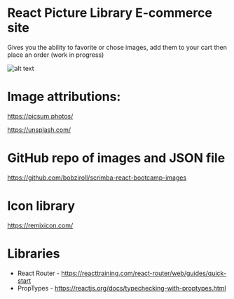 # React Picture Library E-commerce site

Gives you the ability to favorite or chose images, add them to your cart then place an order (work in progress)

![alt text](https://github.com/Shimele/React-Pic-Commerce-Site/blob/main/pixel-lite.png)

# Image attributions:

https://picsum.photos/

https://unsplash.com/

# GitHub repo of images and JSON file

https://github.com/bobziroll/scrimba-react-bootcamp-images

# Icon library

https://remixicon.com/

# Libraries

- React Router - https://reacttraining.com/react-router/web/guides/quick-start
- PropTypes - https://reactjs.org/docs/typechecking-with-proptypes.html
